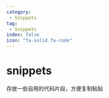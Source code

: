 ```yaml
---
category:
 - Snippets
tag:
 - Snippets
index: false
icon: "fa-solid fa-code"
---
```

# snippets

存放一些自用的代码片段，方便复制粘贴